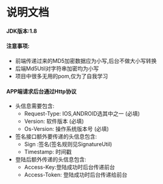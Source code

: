 # 说明文档
#### JDK版本:1.8

#### 注意事项:
* 前端传递过来的MD5加密数据应为小写,后台不做大小写转换
* 后端Md5Util对字符串加密均为小写
* 项目中很多无用的pom,仅为了自我学习
#### APP端请求后台通过Http协议 
* 头信息需要包含:
  * Request-Type: IOS,ANDROID选其中之一 (必填)
  * Version: 软件版本 (必填) 
  * Os-Version: 操作系统版本号 (必填)
* 签名接口额外要传递的头信息包含:
  * Sign :签名(签名规则见SignatureUtil)
  * Timestamp: 时间戳
* 登陆后额外传递的头信息包含:
  * Access-Key:登陆成功时后台传递前台
  * Access-Token: 登陆成功时后台传递给前台